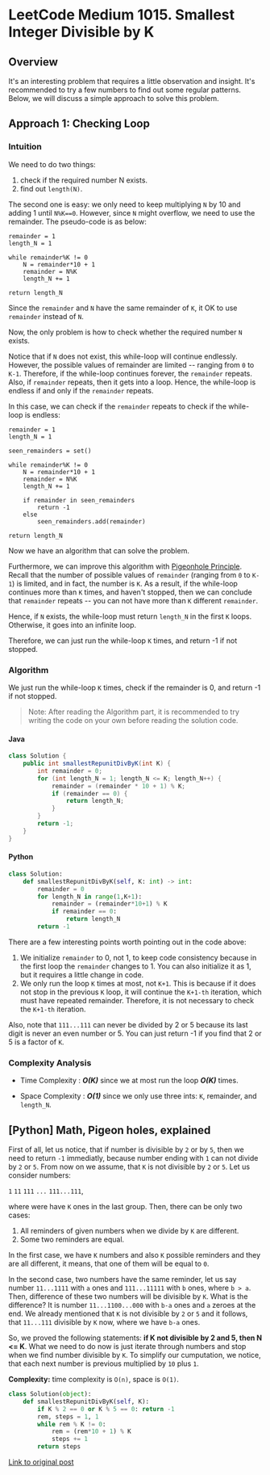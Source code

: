# LeetCode Medium 1015. Smallest Integer Divisible by K
## Overview
It's an interesting problem that requires a little observation and insight. It's recommended to try a few numbers to find out some regular patterns. Below, we will discuss a simple approach to solve this problem.

## Approach 1: Checking Loop
### Intuition

We need to do two things:

1. check if the required number N exists.
2. find out `length(N)`.

The second one is easy: we only need to keep multiplying `N` by 10 and adding 1 until `N%K==0`. However, since `N` might overflow, we need to use the remainder. The pseudo-code is as below:
```
remainder = 1
length_N = 1

while remainder%K != 0
    N = remainder*10 + 1
    remainder = N%K
    length_N += 1

return length_N
```
Since the `remainder` and `N` have the same remainder of `K`, it OK to use `remainder` instead of `N`.

Now, the only problem is how to check whether the required number `N` exists.

Notice that if `N` does not exist, this while-loop will continue endlessly. However, the possible values of remainder are limited -- ranging from `0` to `K-1`. Therefore, if the while-loop continues forever, the `remainder` repeats. Also, if `remainder` repeats, then it gets into a loop. Hence, the while-loop is endless if and only if the `remainder` repeats.

In this case, we can check if the `remainder` repeats to check if the while-loop is endless:
```
remainder = 1
length_N = 1

seen_remainders = set()

while remainder%K != 0
    N = remainder*10 + 1
    remainder = N%K
    length_N += 1

    if remainder in seen_remainders
        return -1
    else
        seen_remainders.add(remainder)

return length_N
```
Now we have an algorithm that can solve the problem.

Furthermore, we can improve this algorithm with [Pigeonhole Principle](https://en.wikipedia.org/wiki/Pigeonhole_principle). Recall that the number of possible values of `remainder` (ranging from `0` to `K-1`) is limited, and in fact, the number is `K`. As a result, if the while-loop continues more than `K` times, and haven't stopped, then we can conclude that `remainder` repeats -- you can not have more than `K` different `remainder`.

Hence, if `N` exists, the while-loop must return `length_N` in the first `K` loops. Otherwise, it goes into an infinite loop.

Therefore, we can just run the while-loop `K` times, and return -1 if not stopped.

### Algorithm

We just run the while-loop `K` times, check if the remainder is 0, and return -1 if not stopped.

>Note: After reading the Algorithm part, it is recommended to try writing the code on your own before reading the solution code.

#### Java
```java
class Solution {
    public int smallestRepunitDivByK(int K) {
        int remainder = 0;
        for (int length_N = 1; length_N <= K; length_N++) {
            remainder = (remainder * 10 + 1) % K;
            if (remainder == 0) {
                return length_N;
            }
        }
        return -1;
    }
}
```

#### Python
```python
class Solution:
    def smallestRepunitDivByK(self, K: int) -> int:
        remainder = 0
        for length_N in range(1,K+1):
            remainder = (remainder*10+1) % K
            if remainder == 0:
                return length_N
        return -1
```

There are a few interesting points worth pointing out in the code above:

1. We initialize `remainder` to 0, not 1, to keep code consistency because in the first loop the `remainder` changes to 1. You can also initialize it as 1, but it requires a little change in code.
2. We only run the loop `K` times at most, not `K+1`. This is because if it does not stop in the previous `K` loop, it will continue the `K+1-th` iteration, which must have repeated remainder. Therefore, it is not necessary to check the `K+1-th` iteration.

Also, note that `111...111` can never be divided by 2 or 5 because its last digit is never an even number or 5. You can just return -1 if you find that 2 or 5 is a factor of `K`.

### Complexity Analysis

* Time Complexity : ***O(K)*** since we at most run the loop ***O(K)*** times.

* Space Complexity : ***O(1)*** since we only use three ints: `K`, remainder, and `length_N`.

## [Python] Math, Pigeon holes, explained
First of all, let us notice, that if number is divisible by `2` or by `5`, then we need to return `-1` immediatly, because number ending with `1` can not divide by `2` or `5`. From now on we assume, that `K` is not divisible by `2` or `5`. Let us consider numbers:

`1`
`11`
`111`
`...`
`111...111`,

where were have `K` ones in the last group. Then, there can be only two cases:

1. All reminders of given numbers when we divide by `K` are different.
2. Some two reminders are equal.

In the first case, we have `K` numbers and also `K` possible reminders and they are all different, it means, that one of them will be equal to `0`.

In the second case, two numbers have the same reminder, let us say number `11...1111` with `a` ones and `111...11111` with `b` ones, where `b > a`. Then, difference of these two numbers will be divisible by `K`. What is the difference? It is number `11...1100...000` with `b-a` ones and `a` zeroes at the end. We already mentioned that `K` is not divisible by `2` or `5` and it follows, that `11...111` divisible by `K` now, where we have `b-a` ones.

So, we proved the following statements: **if K not divisible by 2 and 5, then N <= K**. What we need to do now is just iterate through numbers and stop when we find number divisible by `K`. To simplify our cumputation, we notice, that each next number is previous multiplied by `10` plus `1`.

**Complexity:** time complexity is `O(n)`, space is `O(1)`.
```python
class Solution(object):
    def smallestRepunitDivByK(self, K):
        if K % 2 == 0 or K % 5 == 0: return -1
        rem, steps = 1, 1
        while rem % K != 0:
            rem = (rem*10 + 1) % K
            steps += 1
        return steps
```

[Link to original post](https://leetcode.com/problems/smallest-integer-divisible-by-k/discuss/948435/Python-Math-Pigeon-holes-explained)